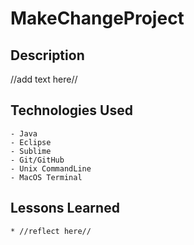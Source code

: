 # MakeChangeProject

## Description
//add text here//
## Technologies Used
	- Java
	- Eclipse
	- Sublime
	- Git/GitHub
	- Unix CommandLine
	- MacOS Terminal

## Lessons Learned
 	* //reflect here//
